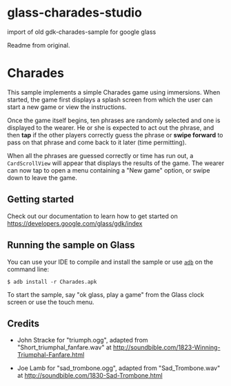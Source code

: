 # glass-charades-studio
import of old gdk-charades-sample for google glass

Readme from original.

Charades
========

This sample implements a simple Charades game using immersions. When started,
the game first displays a splash screen from which the user can start a new
game or view the instructions.

Once the game itself begins, ten phrases are randomly selected and one is
displayed to the wearer. He or she is expected to act out the phrase, and then
**tap** if the other players correctly guess the phrase or **swipe forward**
to pass on that phrase and come back to it later (time permitting).

When all the phrases are guessed correctly or time has run out, a
`CardScrollView` will appear that displays the results of the game. The
wearer can now tap to open a menu containing a "New game" option, or swipe
down to leave the game.

## Getting started

Check out our documentation to learn how to get started on
https://developers.google.com/glass/gdk/index

## Running the sample on Glass

You can use your IDE to compile and install the sample or use
[`adb`](https://developer.android.com/tools/help/adb.html)
on the command line:

    $ adb install -r Charades.apk

To start the sample, say "ok glass, play a game" from the Glass clock
screen or use the touch menu.

Credits
-------

* John Stracke for "triumph.ogg", adapted from "Short_triumphal_fanfare.wav" at
  http://soundbible.com/1823-Winning-Triumphal-Fanfare.html

* Joe Lamb for "sad_trombone.ogg", adapted from "Sad_Trombone.wav" at
  http://soundbible.com/1830-Sad-Trombone.html
